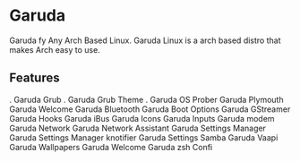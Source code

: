 # Garuda 
Garuda fy Any Arch Based Linux. 
Garuda Linux is a arch based distro that makes Arch easy to use. 

## Features 
 . Garuda Grub
 . Garuda Grub Theme 
 . Garuda OS Prober Garuda Plymouth Garuda Welcome Garuda Bluetooth Garuda Boot
Options Garuda GStreamer Garuda Hooks Garuda iBus Garuda Icons Garuda Inputs Garuda modem Garuda Network Garuda
Network Assistant Garuda Settings Manager Garuda Settings Manager knotifier Garuda Settings Samba Garuda Vaapi
Garuda Wallpapers Garuda Welcome Garuda zsh Confi
